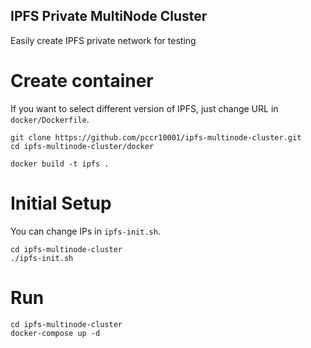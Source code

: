 IPFS Private MultiNode Cluster
---

Easily create IPFS private network for testing

# Create container

If you want to select different version of IPFS, just change URL in `docker/Dockerfile`.
```bash=
git clone https://github.com/pccr10001/ipfs-multinode-cluster.git
cd ipfs-multinode-cluster/docker

docker build -t ipfs .
```

# Initial Setup

You can change IPs in `ipfs-init.sh`.
```bash=
cd ipfs-multinode-cluster
./ipfs-init.sh
```

# Run 
```bash=
cd ipfs-multinode-cluster
docker-compose up -d
```